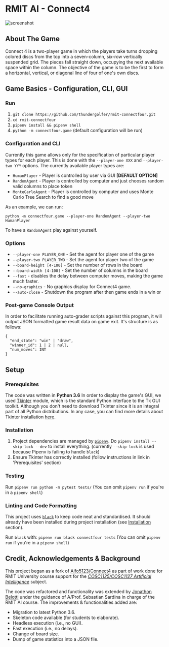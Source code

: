 # RMIT AI - Connect4

![screenshot](https://bitbucket.org/ssardina-teaching/pconnect4-base/raw/master/img/game_example-small.gif)

## About The Game

Connect 4 is a two-player game in which the players take turns dropping colored discs from the top into a seven-column, six-row vertically suspended grid. The pieces fall straight down, occupying the next available space within the column. The objective of the game is to be the first to form a horizontal, vertical, or diagonal line of four of one's own discs.

## Game Basics - Configuration, CLI, GUI

### Run

1. `git clone https://github.com/thundergolfer/rmit-connectfour.git`
2. `cd rmit-connectfour`
3. `pipenv install && pipenv shell`
4. `python -m connectfour.game` (default configuration will be run)

### Configuration and CLI

Currently this game allows only for the specification of particular player types for each player. This is done with the `--player-one XXX` and `--player-two YYY` options. The currently available player types are:

* `HumanPlayer` - Player is controlled by user via GUI **[DEFAULT OPTION]**
* `RandomAgent` - Player is controlled by computer and just chooses random valid columns to place token
* `MonteCarloAgent` - Player is controlled by computer and uses Monte Carlo Tree Search to find a good move

As an example, we can run:

`python -m connectfour.game --player-one RandomAgent --player-two HumanPlayer`

To have a `RandomAgent` play against yourself.

### Options

* `--player-one PLAYER_ONE` - Set the agent for player one of the game
* `--player-two PLAYER_TWO` - Set the agent for player two of the game
* `--board-height [4-100]` - Set the number of rows in the board
* `--board-width [4-100]` - Set the number of columns in the board
* `--fast` - disables the delay between computer moves, making the game much faster.
* `--no-graphics` - No graphics display for Connect4 game.
* `--auto-close` - Shutdown the program after then game ends in a win or

### Post-game Console Output

In order to facilitate running auto-grader scripts against this program, it will output JSON formatted game result data on game exit. It's structure is as follows:

```
{
  "end_state": "win" | "draw",
  "winner_id": 1 | 2 | null,
  "num_moves": INT
}
```

## Setup

### Prerequisites

The code was written in **Python 3.6** In order to display the game's GUI, we used [Tkinter](https://docs.python.org/3/library/tkinter.html) module, which is the standard Python interface to the Tk GUI toolkit. Although you don't need to download Tkinter since it is an integral part of all Python distributions. In any case, you can find more details about Tkinter installation [here](http://ftp.ntua.gr/mirror/python/topics/tkinter/download.html).

### Installation

1. Project dependencies are managed by [`pipenv`](https://github.com/pypa/pipenv). Do `pipenv install --skip-lock --dev` to install everything. (currently `--skip-lock` is used because Pipenv is failing to handle `black`)
2. Ensure Tkinter has correctly installed (follow instructions in link in 'Prerequisites' section)

### Testing

Run `pipenv run python -m pytest tests/` (You can omit `pipenv run` if you're in a `pipenv shell`)

### Linting and Code Formatting

This project uses [`black`](https://github.com/ambv/black) to keep code neat and standardised. It should already have been installed during project installation (see [Installation](#installation) section).

Run `black` with: `pipenv run black connectfour tests` (You can omit `pipenv run` if you're in a `pipenv shell`)

## Credit, Acknowledgements & Background

This project began as a fork of [Alfo5123/Connect4](https://github.com/Alfo5123/Connect4) as part of work done for RMIT University course support for the [*COSC1125/COSC1127 Artificial Intelligence*](http://www1.rmit.edu.au/courses/004123) subject.  

The code was refactored and functionality was extended by [Jonathon Belotti](https://github.com/thundergolfer) under the guidance of A/Prof. Sebastian Sardina in charge of the RMIT AI course. The improvements & functionalities added are:

* Migration to latest Python 3.6.
* Skeleton code available (for students to elaborate).
* Headless execution (i.e., no GUI).
* Fast execution (i.e., no delays).
* Change of board size.
* Dump of game statistics into a JSON file.


